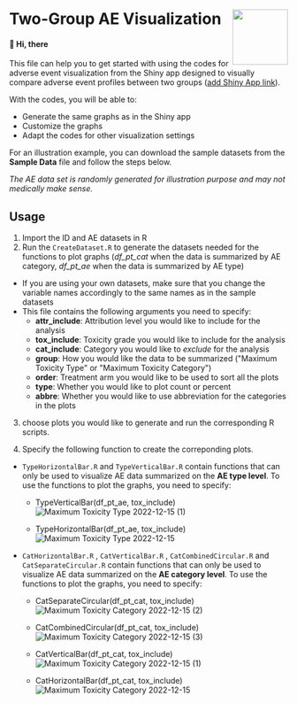 #  Two-Group AE Visualization <img src="https://user-images.githubusercontent.com/75338470/207113593-46e66aff-74f6-43fc-b543-a9cd736c6cc3.png" align="right" width="100" />


#### :wave: Hi, there

This file can help you to get started with using the codes for adverse event visualization from the Shiny app designed to visually compare adverse event profiles between two groups (<u>add Shiny App link</u>). 


With the codes, you will be able to:

* Generate the same graphs as in the Shiny app
* Customize the graphs 
* Adapt the codes for other visualization settings

For an illustration example, you can download the sample datasets from the **Sample Data** file and follow the steps below.

*The AE data set is randomly generated for illustration purpose and may not medically make sense.*

## Usage

1. Import the ID and AE datasets in R
2. Run the `CreateDataset.R` to generate the datasets needed for the functions to plot graphs (*df_pt_cat* when the data is summarized by AE category, *df_pt_ae* when the data is summarized by AE type)
  * If you are using your own datasets, make sure that you change the variable names accordingly to the same names as in the sample datasets
  * This file contains the following arguments you need to specify:
    * **attr_include**: Attribution level you would like to include for the analysis
    * **tox_include**: Toxicity grade you would like to include for the analysis
    * **cat_include**: Category you would like to *exclude* for the analysis
    * **group**: How you would like the data to be summarized ("Maximum Toxicity Type" or "Maximum Toxicity Category")
    * **order**: Treatment arm you would like to be used to sort all the plots
    * **type**: Whether you would like to plot count or percent
    * **abbre**: Whether you would like to use abbreviation for the categories in the plots
3. choose plots you would like to generate and run the corresponding R scripts. 

4. Specify the following function to create the correponding plots. 

* `TypeHorizontalBar.R` and `TypeVerticalBar.R` contain functions that can only be used to visualize AE data summarized on the **AE type level**. To use the functions to plot the graphs, you need to specify:
  * TypeVerticalBar(df_pt_ae, tox_include)
![Maximum Toxicity Type 2022-12-15 (1)](https://user-images.githubusercontent.com/75338470/207946361-1d1a67c8-d461-41e4-813e-ef1e74381cdd.png)

  * TypeHorizontalBar(df_pt_ae, tox_include)
  ![Maximum Toxicity Type 2022-12-15](https://user-images.githubusercontent.com/75338470/207946385-641b62a2-7d5d-42e4-b4a0-ec79b2f196ae.png)

* `CatHorizontalBar.R` , `CatVerticalBar.R` , `CatCombinedCircular.R` and `CatSeparateCircular.R` contain functions that can only be used to visualize AE data summarized on the **AE category level**. To use the functions to plot the graphs, you need to specify:
  
  * CatSeparateCircular(df_pt_cat, tox_include)
![Maximum Toxicity Category 2022-12-15 (2)](https://user-images.githubusercontent.com/75338470/207946215-7ae24d3f-d050-4c61-bcfb-0dee113bbfd2.png)

  * CatCombinedCircular(df_pt_cat, tox_include)
![Maximum Toxicity Category 2022-12-15 (3)](https://user-images.githubusercontent.com/75338470/207946142-f534fbff-a17d-442b-a7ff-7bacf4d1c42e.png)

  * CatVerticalBar(df_pt_cat, tox_include)
![Maximum Toxicity Category 2022-12-15 (1)](https://user-images.githubusercontent.com/75338470/207946265-1fd56140-dfe0-4f05-ab99-5851015d0ea7.png)

  * CatHorizontalBar(df_pt_cat, tox_include)
![Maximum Toxicity Category 2022-12-15](https://user-images.githubusercontent.com/75338470/207946317-9775329e-9075-4a5e-88d9-f242d02e1326.png)
